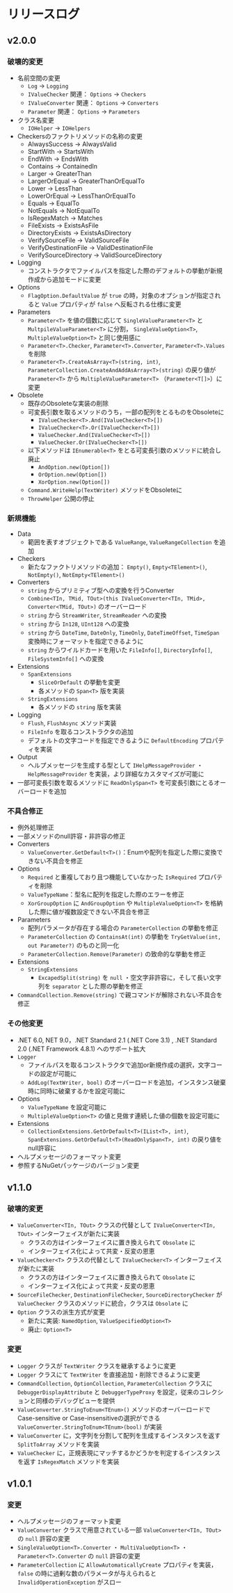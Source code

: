 # リリースログ

## v2.0.0

### 破壊的変更
- 名前空間の変更
  - `Log` → `Logging`
  - `IValueChecker` 関連： `Options` → `Checkers`
  - `IValueConverter` 関連： `Options` → `Converters`
  - `Parameter` 関連： `Options` → `Parameters`
- クラス名変更
  - `IOHelper` → `IOHelpers`
- Checkersのファクトリメソッドの名称の変更
  - AlwaysSuccess -> AlwaysValid
  - StartWith -> StartsWith
  - EndWith -> EndsWith
  - Contains -> ContainedIn
  - Larger -> GreaterThan
  - LargerOrEqual -> GreaterThanOrEqualTo
  - Lower -> LessThan
  - LowerOrEqual -> LessThanOrEqualTo
  - Equals -> EqualTo
  - NotEquals -> NotEqualTo
  - IsRegexMatch -> Matches
  - FileExists -> ExistsAsFile
  - DirectoryExists -> ExistsAsDirectory
  - VerifySourceFile -> ValidSourceFile
  - VerifyDestinationFile -> ValidDestinationFile
  - VerifySourceDirectory -> ValidSourceDirectory
- Logging
  - コンストラクタでファイルパスを指定した際のデフォルトの挙動が新規作成から追加モードに変更
- Options
  - `FlagOption.DefaultValue` が `true` の時，対象のオプションが指定されると `Value` プロパティが `false` へ反転される仕様に変更
- Parameters
  - `Parameter<T>` を値の個数に応じて `SingleValueParameter<T>` と `MultpileValueParameter<T>` に分割， `SingleValueOption<T>`, `MultipleValueOption<T>` と同じ使用感に
  - `Parameter<T>.Checker`, `Parameter<T>.Converter`, `Parameter<T>.Values` を削除
  - `Parameter<T>.CreateAsArray<T>(string, int)`, `ParameterCollection.CreateAndAddAsArray<T>(string)` の戻り値が `Parameter<T>` から `MultipleValueParameter<T>` （`Parameter<T[]>`）に変更
- Obsolete
  - 既存のObsoleteな実装の削除
  - 可変長引数を取るメソッドのうち，一部の配列をとるものをObsoleteに
    - `IValueChecker<T>.And(IValueChecker<T>[])`
    - `IValueChecker<T>.Or(IValueChecker<T>[])`
    - `ValueChecker.And(IValueChecker<T>[])`
    - `ValueChecker.Or(IValueChecker<T>[])`
  - 以下メソッドは `IEnumerable<T>` をとる可変長引数のメソッドに統合し廃止
    - `AndOption.new(Option[])`
    - `OrOption.new(Option[])`
    - `XorOption.new(Option[])`
  - `Command.WriteHelp(TextWriter)` メソッドをObsoleteに
  - `ThrowHelper` 公開の停止

### 新規機能
- Data
  - 範囲を表すオブジェクトである `ValueRange`, `ValueRangeCollection` を追加
- Checkers
  - 新たなファクトリメソッドの追加： `Empty()`, `Empty<TElement>()`, `NotEmpty()`, `NotEmpty<TElement>()`
- Converters
  - `string` からプリミティブ型への変換を行うConverter
  - `Combine<TIn, TMid, TOut>(this IValueConverter<TIn, TMid>, Converter<TMid, TOut>)` のオーバーロード
  - `string` から `StreamWriter`, `StreamReader` への変換
  - `string` から `In128`, `UInt128` への変換
  - `string` から `DateTime`, `DateOnly`, `TimeOnly`, `DateTimeOffset`, `TimeSpan` 変換時にフォーマットを指定できるように
  - `string` からワイルドカードを用いた `FileInfo[]`, `DirectoryInfo[]`, `FileSystemInfo[]` への変換
- Extensions
  - `SpanExtensions`
    - `SliceOrDefault` の挙動を変更
    - 各メソッドの `Span<T>` 版を実装
  - `StringExtensions`
    - 各メソッドの `string` 版を実装
- Logging
  - `Flush`, `FlushAsync` メソッド実装
  - `FileInfo` を取るコンストラクタの追加
  - デフォルトの文字コードを指定できるように `DefaultEncoding` プロパティを実装
- Output
  - ヘルプメッセージを生成する型として `IHelpMessageProvider` ・ `HelpMessageProvider` を実装，より詳細なカスタマイズが可能に
- 一部可変長引数を取るメソッドに `ReadOnlySpan<T>` を可変長引数にとるオーバーロードを追加
    
### 不具合修正
- 例外処理修正
- 一部メソッドのnull許容・非許容の修正
- Converters
  - `ValueConverter.GetDefault<T>()`：Enumや配列を指定した際に変換できない不具合を修正
- Options
  - `Required` と重複しており且つ機能していなかった `IsRequired` プロパティを削除
  - `ValueTypeName`：型名に配列を指定した際のエラーを修正
  - `XorGroupOption` に `AndGroupOption` や `MultipleValueOption<T>` を格納した際に値が複数設定できない不具合を修正
- Parameters
  - 配列パラメータが存在する場合の `ParameterCollection` の挙動を修正
  - `ParameterCollection` の `ContainsAt(int)` の挙動を `TryGetValue(int, out Parameter?)` のものと同一化
  - `ParameterCollection.Remove(Parameter)` の致命的な挙動を修正
- Extensions
  - `StringExtensions`
    - `ExcapedSplit(string)` を `null` ・空文字非許容に，そして長い文字列を `separator` とした際の挙動を修正
- `CommandCollection.Remove(string)` で親コマンドが解除されない不具合を修正

### その他変更
- .NET 6.0, NET 9.0，.NET Standard 2.1 (.NET Core 3.1) , .NET Standard 2.0 (.NET Framework 4.8.1) へのサポート拡大
- `Logger`
  - ファイルパスを取るコンストラクタで追加or新規作成の選択，文字コードの設定が可能に
  - `AddLog(TextWriter, bool)` のオーバーロードを追加，インスタンス破棄時に同時に破棄するかを設定可能に
- Options
  - `ValueTypeName` を設定可能に
  - `MultipleValueOption<T>` の値と見做す連続した値の個数を設定可能に
- Extensions
  - `CollectionExtensions.GetOrDefault<T>(IList<T>, int)`, `SpanExtensions.GetOrDefault<T>(ReadOnlySpan<T>, int)` の戻り値をnull許容に
- ヘルプメッセージのフォーマット変更
- 参照するNuGetパッケージのバージョン変更

## v1.1.0

### 破壊的変更

- `ValueConverter<TIn, TOut>` クラスの代替として `IValueConverter<TIn, TOut>` インターフェイスが新たに実装
  - クラスの方はインターフェイスに置き換えられて `Obsolate` に
  - インターフェイス化によって共変・反変の恩恵
- `ValueChecker<T>` クラスの代替として `IValueChecker<T>` インターフェイスが新たに実装
  - クラスの方はインターフェイスに置き換えられて `Obsolate` に
  - インターフェイス化によって共変・反変の恩恵
- `SourceFileChecker`, `DestinationFileChecker`, `SourceDirectoryChecker` が `ValueChecker` クラスのメソッドに統合，クラスは `Obsolate` に
- `Option` クラスの派生方式が変更
  - 新たに実装: `NamedOption`, `ValueSpecifiedOption<T>`
  - 廃止: `Option<T>`

### 変更

- `Logger` クラスが `TextWriter` クラスを継承するように変更
- `Logger` クラスにて `TextWriter` を直接追加・削除できるように変更
- `CommandCollection`, `OptionCollection`, `ParameterCollection` クラスに `DebuggerDisplayAttribute` と `DebuggerTypeProxy` を設定，従来のコレクションと同様のデバッグビューを提供
- `ValueConverter.StringToEnum<TEnum>()` メソッドのオーバーロードでCase-sensitive or Case-insensitiveの選択ができる`ValueConverter.StringToEnum<TEnum>(bool)` が実装
- `ValueConverter` に，文字列を分割して配列を生成するインスタンスを返す `SplitToArray` メソッドを実装
- `ValueChecker` に，正規表現にマッチするかどうかを判定するインスタンスを返す `IsRegexMatch` メソッドを実装

## v1.0.1

### 変更

- ヘルプメッセージのフォーマット変更
- `ValueConverter` クラスで用意されている一部 `ValueConverter<TIn, TOut>` の `null` 許容の変更
- `SingleValueOption<T>.Converter` ・ `MultiValueOption<T>` ・ `Parameter<T>.Converter` の `null` 許容の変更
- `ParameterCollection` に `AllowAutomaticallyCreate` プロパティを実装， `false` の時に過剰な数のパラメータが与えられると `InvalidOperationException` がスロー
